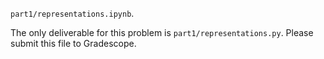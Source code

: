 `part1/representations.ipynb`.

The only deliverable for this problem is `part1/representations.py`.
Please submit this file to Gradescope.
